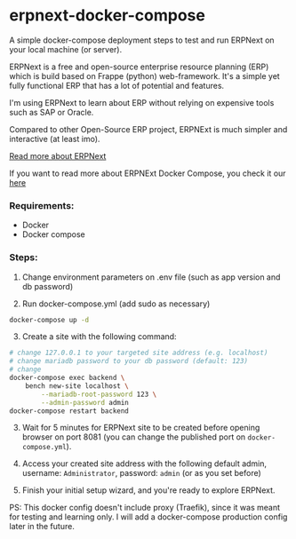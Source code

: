# erpnext-docker-compose
A simple docker-compose deployment steps to test and run ERPNext on your local machine (or server).

ERPNext is a free and open-source enterprise resource planning (ERP) which is build based on Frappe (python) web-framework. It's a simple yet fully functional ERP that has a lot of potential and features.

I'm using ERPNext to learn about ERP without relying on expensive tools such as SAP or Oracle.

Compared to other Open-Source ERP project, ERPNExt is much simpler and interactive (at least imo).

[Read more about ERPNext](https://github.com/frappe/erpnext)

If you want to read more about ERPNExt Docker Compose, you check it our [here](https://github.com/frappe/frappe_docker)

### Requirements:
- Docker
- Docker compose

### Steps:
1. Change environment parameters on .env file (such as app version and db password)

2. Run docker-compose.yml (add sudo as necessary)
```sh
docker-compose up -d 
```

3. Create a site with the following command:
```sh
# change 127.0.0.1 to your targeted site address (e.g. localhost)
# change mariadb password to your db password (default: 123)
# change 
docker-compose exec backend \
    bench new-site localhost \
        --mariadb-root-password 123 \
        --admin-password admin
docker-compose restart backend
```

3. Wait for 5 minutes for ERPNext site to be created before opening browser on port 8081 (you can change the published port on `docker-compose.yml`). 

4. Access your created site address with the following default admin, username: `Administrator`, password: `admin` (or as you set before)

5. Finish your initial setup wizard, and you're ready to explore ERPNext.

PS: This docker config doesn't include proxy (Traefik), since it was meant for testing and learning only. I will add a docker-compose production config later in the future.
